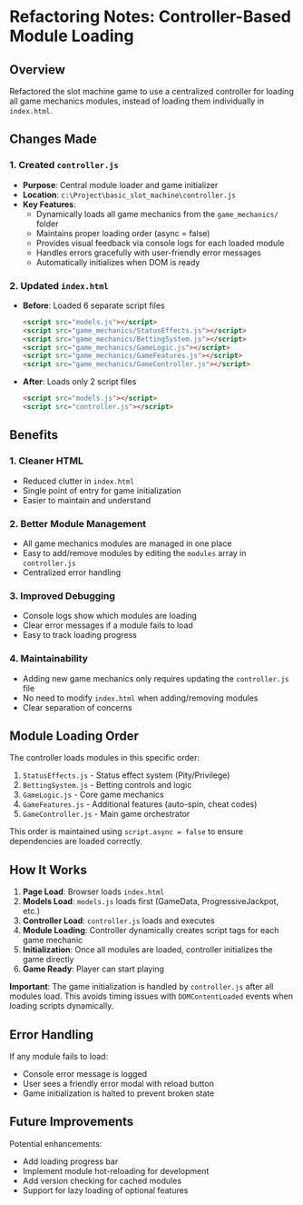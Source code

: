 # Refactoring Notes: Controller-Based Module Loading

## Overview
Refactored the slot machine game to use a centralized controller for loading all game mechanics modules, instead of loading them individually in `index.html`.

## Changes Made

### 1. Created `controller.js`
- **Purpose**: Central module loader and game initializer
- **Location**: `c:\Project\basic_slot_machine\controller.js`
- **Key Features**:
  - Dynamically loads all game mechanics from the `game_mechanics/` folder
  - Maintains proper loading order (async = false)
  - Provides visual feedback via console logs for each loaded module
  - Handles errors gracefully with user-friendly error messages
  - Automatically initializes when DOM is ready

### 2. Updated `index.html`
- **Before**: Loaded 6 separate script files
  ```html
  <script src="models.js"></script>
  <script src="game_mechanics/StatusEffects.js"></script>
  <script src="game_mechanics/BettingSystem.js"></script>
  <script src="game_mechanics/GameLogic.js"></script>
  <script src="game_mechanics/GameFeatures.js"></script>
  <script src="game_mechanics/GameController.js"></script>
  ```

- **After**: Loads only 2 script files
  ```html
  <script src="models.js"></script>
  <script src="controller.js"></script>
  ```

## Benefits

### 1. **Cleaner HTML**
- Reduced clutter in `index.html`
- Single point of entry for game initialization
- Easier to maintain and understand

### 2. **Better Module Management**
- All game mechanics modules are managed in one place
- Easy to add/remove modules by editing the `modules` array in `controller.js`
- Centralized error handling

### 3. **Improved Debugging**
- Console logs show which modules are loading
- Clear error messages if a module fails to load
- Easy to track loading progress

### 4. **Maintainability**
- Adding new game mechanics only requires updating the `controller.js` file
- No need to modify `index.html` when adding/removing modules
- Clear separation of concerns

## Module Loading Order
The controller loads modules in this specific order:
1. `StatusEffects.js` - Status effect system (Pity/Privilege)
2. `BettingSystem.js` - Betting controls and logic
3. `GameLogic.js` - Core game mechanics
4. `GameFeatures.js` - Additional features (auto-spin, cheat codes)
5. `GameController.js` - Main game orchestrator

This order is maintained using `script.async = false` to ensure dependencies are loaded correctly.

## How It Works

1. **Page Load**: Browser loads `index.html`
2. **Models Load**: `models.js` loads first (GameData, ProgressiveJackpot, etc.)
3. **Controller Load**: `controller.js` loads and executes
4. **Module Loading**: Controller dynamically creates script tags for each game mechanic
5. **Initialization**: Once all modules are loaded, controller initializes the game directly
6. **Game Ready**: Player can start playing

**Important**: The game initialization is handled by `controller.js` after all modules load. This avoids timing issues with `DOMContentLoaded` events when loading scripts dynamically.

## Error Handling
If any module fails to load:
- Console error message is logged
- User sees a friendly error modal with reload button
- Game initialization is halted to prevent broken state

## Future Improvements
Potential enhancements:
- Add loading progress bar
- Implement module hot-reloading for development
- Add version checking for cached modules
- Support for lazy loading of optional features
